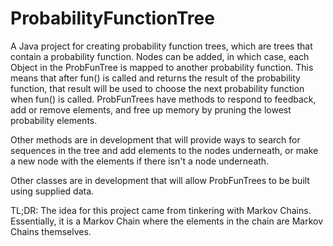 # ProbabilityFunctionTree

A Java project for creating probability function trees, which are trees that contain a probability function. Nodes can be added, in which case, each Object in the ProbFunTree is mapped to another probability function. This means that after fun() is called and returns the result of the probability function, that result will be used to choose the next probability function when fun() is called. ProbFunTrees have methods to respond to feedback, add or remove elements, and free up memory by pruning the lowest probability elements. 

Other methods are in development that will provide ways to search for sequences in the tree and add elements to the nodes underneath, or make a new node with the elements if there isn't a node underneath. 

Other classes are in development that will allow ProbFunTrees to be built using supplied data.

TL;DR: The idea for this project came from tinkering with Markov Chains. Essentially, it is a Markov Chain where the elements in the chain are Markov Chains themselves.
